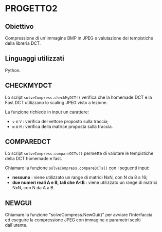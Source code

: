 # PROGETTO2

## Obiettivo
Compressione di un'immagine BMP in JPEG e valutazione dei tempistiche della libreria DCT.

## Linguaggi utilizzati
Python.


## CHECKMYDCT
Lo script `solveCompress.checkMyDCT()` verifica che la homemade DCT e la Fast DCT utilizzano lo scaling JPEG visto a lezione.

La funzione richiede in input un carattere:
* `v` o `V` : verifica del vettore proposto sulla traccia;
* `m` o `M` : verifica della matrice proposta sulla traccia.


## COMPAREDCT
Lo script `solveCompress.compareDCTs()` permette di valutare le tempistiche della DCT homemade e fast.

Chiamare la funzione `solveCompress.compareDCTs()` con i seguenti input:
* **nessuno** : viene utilizzato un range di matrici NxN, con N da 8 a 16;
* **due numeri reali A e B, tali che A<B** : viene utilizzato un range di matrici NxN, con N da A a B.


## NEWGUI
Chiamare la funzione "solveCompress.NewGui()" per avviare l'interfaccia ed eseguire la compressione JPEG con immagine e parametri scelti dall'utente.